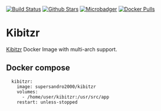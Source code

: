 [![Build Status](https://img.shields.io/travis/supersandro2000/docker-images.svg?maxAge=3600)](https://github.com/SuperSandro2000/docker-images)
[![Github Stars](https://img.shields.io/github/stars/supersandro2000/docker-images.svg?maxAge=3600&label=Stars)](https://github.com/SuperSandro2000/docker-images)
[![Microbadger](https://images.microbadger.com/badges/image/supersandro2000/kibitzr.svg)](https://microbadger.com/images/supersandro2000/kibitzr)
[![Docker Pulls](https://img.shields.io/docker/pulls/supersandro2000/kibitzr.svg?maxAge=3600)](https://hub.docker.com/r/supersandro2000/kibitzr/)

# Kibitzr

[Kibitzr](https://github.com/kibitzr/kibitzr) Docker Image with multi-arch support.

## Docker compose
````
  kibitzr:
    image: supersandro2000/kibitzr
    volumes:
      - /home/user/kibitzr:/usr/src/app
    restart: unless-stopped
````
